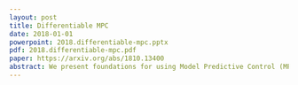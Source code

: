 ```yaml
---
layout: post
title: Differentiable MPC
date: 2018-01-01
powerpoint: 2018.differentiable-mpc.pptx
pdf: 2018.differentiable-mpc.pdf
paper: https://arxiv.org/abs/1810.13400
abstract: We present foundations for using Model Predictive Control (MPC) as a differentiable policy class for reinforcement learning in continuous state and action spaces. This provides one way of leveraging and combining the advantages of model-free and model-based approaches. Specifically, we differentiate through MPC by using the KKT conditions of the convex approximation at a fixed point of the controller. Using this strategy, we are able to learn the cost and dynamics of a controller via end-to-end learning. Our experiments focus on imitation learning in the pendulum and cartpole domains, where we learn the cost and dynamics terms of an MPC policy class. We show that our MPC policies are significantly more data-efficient than a generic neural network and that our method is superior to traditional system identification in a setting where the expert is unrealizable.
---
```

